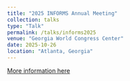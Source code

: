 ```yaml
---
title: "2025 INFORMS Annual Meeting"
collection: talks
type: "Talk"
permalink: /talks/informs2025
venue: "Georgia World Congress Center"
date: 2025-10-26
location: "Atlanta, Georgia"
---
```


[More information here](https://submissions.mirasmart.com/InformsAnnual2025/Itinerary/EventDetail.aspx?evt=1451)
